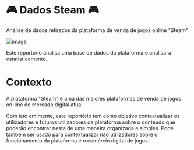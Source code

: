 # 🎮 Dados Steam 🎮
Análise de dados retirados da plataforma de venda de jogos online "Steam"

![image](https://w7.pngwing.com/pngs/699/999/png-transparent-brand-logo-steam-gump-s.png)

Este reportório analisa uma base de dados da plataforma e analisa-a estatisticamente.

# Contexto
A plataforma "Steam" é uma das maiores plataformas de venda de jogos on-line do mercado digital atual.

Com isto em mente, este reportório tem como objetivo contextualizar os utilizadores e futuros utilizadores da plataforma sobre o conteúdo que poderão encontrar nesta de uma maneira organizada e simples. Pode também ser usado para contextualizar não utilizadores sobre o funcionamento da plataforma e o comércio digital de jogos.
